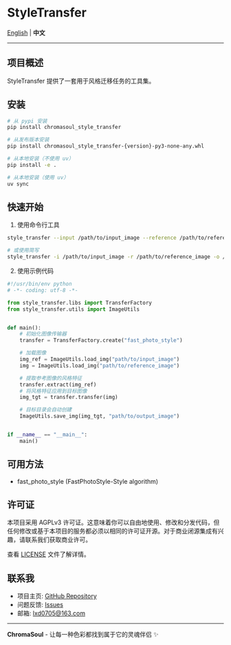 # StyleTransfer

[English](README.md) | **中文**

---

## 项目概述

StyleTransfer 提供了一套用于风格迁移任务的工具集。

## 安装

```bash
# 从 pypi 安装
pip install chromasoul_style_transfer

# 从发布版本安装
pip install chromasoul_style_transfer-{version}-py3-none-any.whl

# 从本地安装（不使用 uv）
pip install -e .

# 从本地安装（使用 uv）
uv sync
```

## 快速开始

1. 使用命令行工具

```bash
style_transfer --input /path/to/input_image --reference /path/to/reference_image --output /path/to/output_image --method fast_photo_style --verbose

# 或使用简写
style_transfer -i /path/to/input_image -r /path/to/reference_image -o /path/to/output_image -m fast_photo_style -v
```

2. 使用示例代码

```python
#!/usr/bin/env python
# -*- coding: utf-8 -*-

from style_transfer.libs import TransferFactory
from style_transfer.utils import ImageUtils


def main():
    # 初始化图像传输器
    transfer = TransferFactory.create("fast_photo_style")

    # 加载图像
    img_ref = ImageUtils.load_img("path/to/input_image")
    img = ImageUtils.load_img("path/to/reference_image")

    # 提取参考图像的风格特征
    transfer.extract(img_ref)
    # 将风格特征应用到目标图像
    img_tgt = transfer.transfer(img)

    # 目标目录会自动创建
    ImageUtils.save_img(img_tgt, "path/to/output_image")


if __name__ == "__main__":
    main()

```

## 可用方法

- fast_photo_style (FastPhotoStyle-Style algorithm)

## 许可证

本项目采用 AGPLv3 许可证。这意味着你可以自由地使用、修改和分发代码，但任何修改或基于本项目的服务都必须以相同的许可证开源。对于商业闭源集成有兴趣，请联系我们获取商业许可。

查看 [LICENSE](LICENSE) 文件了解详情。

## 联系我

- 项目主页: [GitHub Repository](https://github.com/XIAODUOLU/ChromaSoul)
- 问题反馈: [Issues](https://github.com/XIAODUOLU/ChromaSoul/issues)
- 邮箱: lxd0705@163.com

---

**ChromaSoul** - 让每一种色彩都找到属于它的灵魂伴侣 ✨
